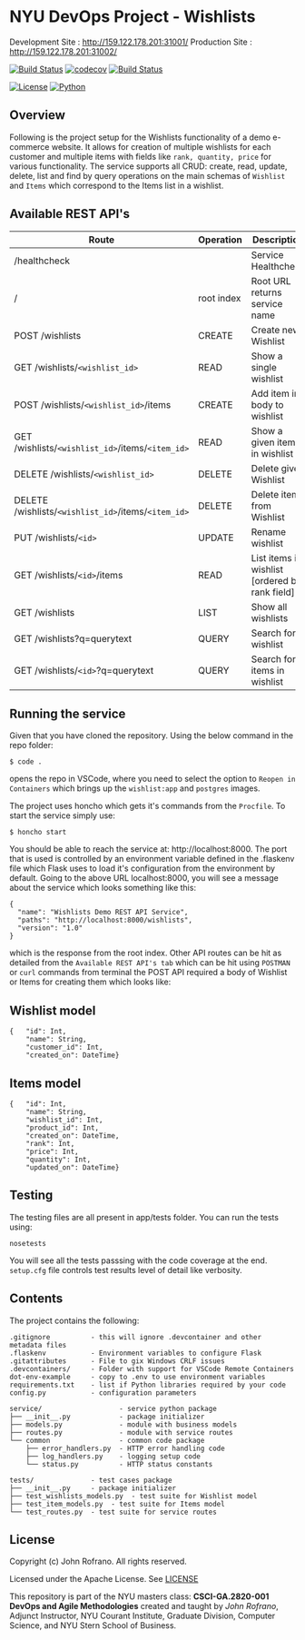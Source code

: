 # NYU DevOps Project - Wishlists

Development Site : http://159.122.178.201:31001/ Production Site : http://159.122.178.201:31002/

[![Build Status](https://github.com/CSCI-GA-2820-FA22-001/wishlists/actions/workflows/ci.yml/badge.svg)](https://github.com/CSCI-GA-2820-FA22-001/wishlists/actions)
[![codecov](https://codecov.io/gh/CSCI-GA-2820-FA22-001/wishlists/branch/master/graph/badge.svg?token=U9QCD0SANQ)](https://codecov.io/gh/CSCI-GA-2820-FA22-001/wishlists)
[![Build Status](https://github.com/CSCI-GA-2820-FA22-001/wishlists/actions/workflows/bdd-tests.yml/badge.svg)](https://github.com/CSCI-GA-2820-FA22-001/wishlists/actions)

[![License](https://img.shields.io/badge/License-Apache_2.0-blue.svg)](https://opensource.org/licenses/Apache-2.0)
[![Python](https://img.shields.io/badge/Language-Python-blue.svg)](https://python.org/)


## Overview

Following is the project setup for the Wishlists functionality of a demo e-commerce website. It allows for creation of multiple wishlists for each customer and multiple items with fields like `rank, quantity, price` for various functionality. The service supports all CRUD: create, read, update, delete, list and find by query operations on the main schemas of `Wishlist` and `Items` which correspond to the Items list in a wishlist.

## Available REST API's

Route | Operation | Description
-- | -- | --
/healthcheck | | Service Healthcheck
/ | root index | Root URL returns service name
POST /wishlists | CREATE | Create new Wishlist
GET /wishlists/`<wishlist_id>` | READ | Show a single wishlist
POST /wishlists/`<wishlist_id>`/items | CREATE | Add item in body to wishlist
GET /wishlists/`<wishlist_id>`/items/`<item_id>` | READ | Show a given item in wishlist
DELETE /wishlists/`<wishlist_id>` | DELETE | Delete given Wishlist
DELETE /wishlists/`<wishlist_id>`/items/`<item_id>` | DELETE | Delete item from Wishlist
PUT /wishlists/`<id>` | UPDATE | Rename wishlist
GET /wishlists/`<id>`/items | READ | List items in wishlist [ordered by rank field]
GET /wishlists | LIST | Show all wishlists
GET /wishlists?q=querytext | QUERY | Search for a wishlist
GET /wishlists/`<id>`?q=querytext | QUERY | Search for items in wishlist


## Running the service

Given that you have cloned the repository. Using the below command in the repo folder:
``` text
$ code .
```
opens the repo in VSCode, where you need to select the option to `Reopen in Containers` which brings up the `wishlist:app` and `postgres` images.

The project uses honcho which gets it's commands from the `Procfile`. To start the service simply use:
``` text
$ honcho start
```
You should be able to reach the service at: http://localhost:8000. The port that is used is controlled by an environment variable defined in the .flaskenv file which Flask uses to load it's configuration from the environment by default. Going to the above URL localhost:8000, you will see a message about the service which looks something like this:
``` text
{
  "name": "Wishlists Demo REST API Service", 
  "paths": "http://localhost:8000/wishlists", 
  "version": "1.0"
}
```
which is the response from the root index.
Other API routes can be hit as detailed from the `Available REST API's tab` which can be hit using `POSTMAN` or `curl` commands from terminal the POST API required a body of Wishlist or Items for creating them which looks like: 

## Wishlist model
``` text
{   "id": Int,
    "name": String,
    "customer_id": Int,
    "created_on": DateTime} 
```

## Items model
``` text
{   "id": Int,
    "name": String,
    "wishlist_id": Int,
    "product_id": Int,
    "created_on": DateTime,
    "rank": Int,
    "price": Int,
    "quantity": Int,
    "updated_on": DateTime} 
```


## Testing

The testing files are all present in app/tests folder. You can run the tests using: 

```text
nosetests
```
You will see all the tests passsing with the code coverage at the end. `setup.cfg` file controls test results level of detail like verbosity.

## Contents

The project contains the following:

```text
.gitignore          - this will ignore .devcontainer and other metadata files
.flaskenv           - Environment variables to configure Flask
.gitattributes      - File to gix Windows CRLF issues
.devcontainers/     - Folder with support for VSCode Remote Containers
dot-env-example     - copy to .env to use environment variables
requirements.txt    - list if Python libraries required by your code
config.py           - configuration parameters

service/                   - service python package
├── __init__.py            - package initializer
├── models.py              - module with business models
├── routes.py              - module with service routes
└── common                 - common code package
    ├── error_handlers.py  - HTTP error handling code
    ├── log_handlers.py    - logging setup code
    └── status.py          - HTTP status constants

tests/              - test cases package
├── __init__.py     - package initializer
├── test_wishlists_models.py  - test suite for Wishlist model
├── test_item_models.py  - test suite for Items model
└── test_routes.py  - test suite for service routes
```

## License

Copyright (c) John Rofrano. All rights reserved.

Licensed under the Apache License. See [LICENSE](LICENSE)

This repository is part of the NYU masters class: **CSCI-GA.2820-001 DevOps and Agile Methodologies** created and taught by *John Rofrano*, Adjunct Instructor, NYU Courant Institute, Graduate Division, Computer Science, and NYU Stern School of Business.
